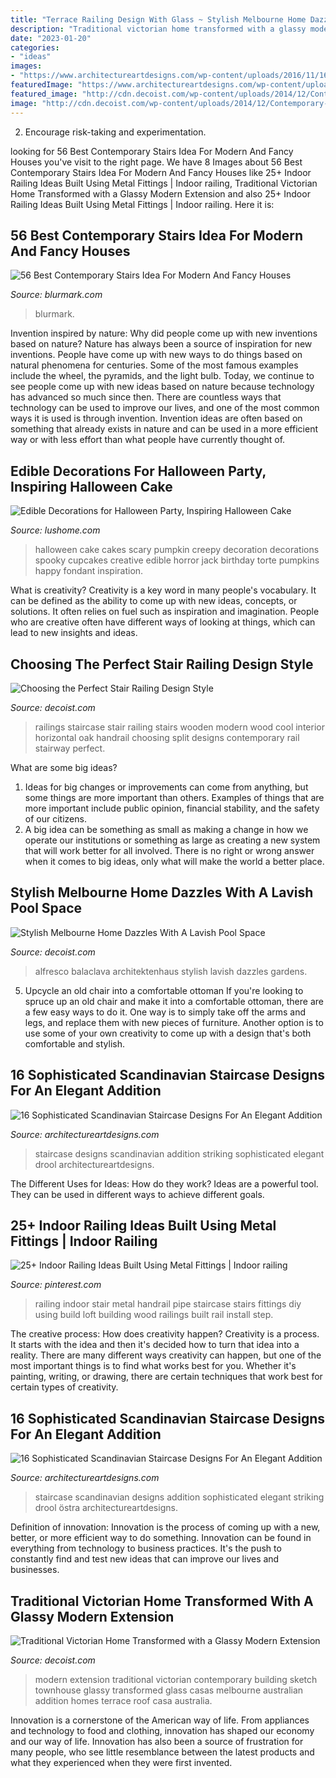 ```yaml
---
title: "Terrace Railing Design With Glass ~ Stylish Melbourne Home Dazzles With A Lavish Pool Space"
description: "Traditional victorian home transformed with a glassy modern extension"
date: "2023-01-20"
categories:
- "ideas"
images:
- "https://www.architectureartdesigns.com/wp-content/uploads/2016/11/16-Sophisticated-Scandinavian-Staircase-Designs-For-An-Elegant-Addition-To-Your-Home-7-630x841.jpg"
featuredImage: "https://www.architectureartdesigns.com/wp-content/uploads/2016/11/16-Sophisticated-Scandinavian-Staircase-Designs-For-An-Elegant-Addition-To-Your-Home-7-630x841.jpg"
featured_image: "http://cdn.decoist.com/wp-content/uploads/2014/12/Contemporary-glass-extension-to-the-traditional-Aussie-home.jpg"
image: "http://cdn.decoist.com/wp-content/uploads/2014/12/Contemporary-glass-extension-to-the-traditional-Aussie-home.jpg"
---
```



2. Encourage risk-taking and experimentation.

	

		
looking for 56 Best Contemporary Stairs Idea For Modern And Fancy Houses you've visit to the right page. We have 8 Images about 56 Best Contemporary Stairs Idea For Modern And Fancy Houses like 25+ Indoor Railing Ideas Built Using Metal Fittings | Indoor railing, Traditional Victorian Home Transformed with a Glassy Modern Extension and also 25+ Indoor Railing Ideas Built Using Metal Fittings | Indoor railing. Here it is:
		
    
## 56 Best Contemporary Stairs Idea For Modern And Fancy Houses

<img loading=lazy src="https://www.blurmark.com/wp-content/uploads/2017/05/Beautiful-Wooden-Stairs-Idea.jpg" onerror="this.onerror=null;this.src='https://tse3.mm.bing.net/th?id=OIP.vixvAyMZjiT3q45dCChZkQDfEX&amp;pid=15.1';" alt="56 Best Contemporary Stairs Idea For Modern And Fancy Houses">

_Source: blurmark.com_

>blurmark. 

	

Invention inspired by nature: Why did people come up with new inventions based on nature?
Nature has always been a source of inspiration for new inventions. People have come up with new ways to do things based on natural phenomena for centuries. Some of the most famous examples include the wheel, the pyramids, and the light bulb. Today, we continue to see people come up with new ideas based on nature because technology has advanced so much since then. There are countless ways that technology can be used to improve our lives, and one of the most common ways it is used is through invention. Invention ideas are often based on something that already exists in nature and can be used in a more efficient way or with less effort than what people have currently thought of.

    
## Edible Decorations For Halloween Party, Inspiring Halloween Cake

<img loading=lazy src="https://www.lushome.com/wp-content/uploads/2018/10/halloween-cake-decoration-ideas-1.jpg" onerror="this.onerror=null;this.src='https://tse4.mm.bing.net/th?id=OIP.jTZUUaZ_Is5-aOolfMMiuQHaHj&amp;pid=15.1';" alt="Edible Decorations for Halloween Party, Inspiring Halloween Cake">

_Source: lushome.com_

>halloween cake cakes scary pumpkin creepy decoration decorations spooky cupcakes creative edible horror jack birthday torte pumpkins happy fondant inspiration. 

	

What is creativity?
Creativity is a key word in many people's vocabulary. It can be defined as the ability to come up with new ideas, concepts, or solutions. It often relies on fuel such as inspiration and imagination. People who are creative often have different ways of looking at things, which can lead to new insights and ideas.

    
## Choosing The Perfect Stair Railing Design Style

<img loading=lazy src="http://cdn.decoist.com/wp-content/uploads/2013/02/wooden-stairs-railings.jpg" onerror="this.onerror=null;this.src='https://tse2.mm.bing.net/th?id=OIP.ytQbdKZtu7xk9TxARPOKtQHaM-&amp;pid=15.1';" alt="Choosing the Perfect Stair Railing Design Style">

_Source: decoist.com_

>railings staircase stair railing stairs wooden modern wood cool interior horizontal oak handrail choosing split designs contemporary rail stairway perfect. 

	

What are some big ideas?
1. Ideas for big changes or improvements can come from anything, but some things are more important than others. Examples of things that are more important include public opinion, financial stability, and the safety of our citizens.
2. A big idea can be something as small as making a change in how we operate our institutions or something as large as creating a new system that will work better for all involved. There is no right or wrong answer when it comes to big ideas, only what will make the world a better place.

    
## Stylish Melbourne Home Dazzles With A Lavish Pool Space

<img loading=lazy src="https://cdn.decoist.com/wp-content/uploads/2013/09/Large-glass-doors-that-connect-the-patio.jpg" onerror="this.onerror=null;this.src='https://tse1.mm.bing.net/th?id=OIP.KUs5eZg6fku_y9q9jRLKTgHaFW&amp;pid=15.1';" alt="Stylish Melbourne Home Dazzles With A Lavish Pool Space">

_Source: decoist.com_

>alfresco balaclava architektenhaus stylish lavish dazzles gardens. 

	

5. Upcycle an old chair into a comfortable ottoman
If you're looking to spruce up an old chair and make it into a comfortable ottoman, there are a few easy ways to do it. One way is to simply take off the arms and legs, and replace them with new pieces of furniture. Another option is to use some of your own creativity to come up with a design that's both comfortable and stylish.

    
## 16 Sophisticated Scandinavian Staircase Designs For An Elegant Addition

<img loading=lazy src="https://www.architectureartdesigns.com/wp-content/uploads/2016/11/16-Sophisticated-Scandinavian-Staircase-Designs-For-An-Elegant-Addition-To-Your-Home-2-630x945.jpg" onerror="this.onerror=null;this.src='https://tse1.mm.bing.net/th?id=OIP.WhDn7xcdXr3pMxWBOewmeQHaLH&amp;pid=15.1';" alt="16 Sophisticated Scandinavian Staircase Designs For An Elegant Addition">

_Source: architectureartdesigns.com_

>staircase designs scandinavian addition striking sophisticated elegant drool architectureartdesigns. 

	

The Different Uses for Ideas: How do they work?
Ideas are a powerful tool. They can be used in different ways to achieve different goals.

    
## 25+ Indoor Railing Ideas Built Using Metal Fittings | Indoor Railing

<img loading=lazy src="https://i.pinimg.com/736x/f4/53/ea/f453ea12d8d72e1dd73f2709b0fa5ab1.jpg" onerror="this.onerror=null;this.src='https://tse1.mm.bing.net/th?id=OIP.Lvn7P-3-qHLqrQfF3ToOuQHaLI&amp;pid=15.1';" alt="25+ Indoor Railing Ideas Built Using Metal Fittings | Indoor railing">

_Source: pinterest.com_

>railing indoor stair metal handrail pipe staircase stairs fittings diy using build loft building wood railings built rail install step. 

	

The creative process: How does creativity happen?
Creativity is a process. It starts with the idea and then it's decided how to turn that idea into a reality. There are many different ways creativity can happen, but one of the most important things is to find what works best for you. Whether it's painting, writing, or drawing, there are certain techniques that work best for certain types of creativity.

    
## 16 Sophisticated Scandinavian Staircase Designs For An Elegant Addition

<img loading=lazy src="https://www.architectureartdesigns.com/wp-content/uploads/2016/11/16-Sophisticated-Scandinavian-Staircase-Designs-For-An-Elegant-Addition-To-Your-Home-7-630x841.jpg" onerror="this.onerror=null;this.src='https://tse1.mm.bing.net/th?id=OIP.5xKfmWihqdPPjlAEgeXx4AHaJ4&amp;pid=15.1';" alt="16 Sophisticated Scandinavian Staircase Designs For An Elegant Addition">

_Source: architectureartdesigns.com_

>staircase scandinavian designs addition sophisticated elegant striking drool östra architectureartdesigns. 

	

Definition of innovation:
Innovation is the process of coming up with a new, better, or more efficient way to do something. Innovation can be found in everything from technology to business practices. It's the push to constantly find and test new ideas that can improve our lives and businesses.

    
## Traditional Victorian Home Transformed With A Glassy Modern Extension

<img loading=lazy src="http://cdn.decoist.com/wp-content/uploads/2014/12/Contemporary-glass-extension-to-the-traditional-Aussie-home.jpg" onerror="this.onerror=null;this.src='https://tse1.mm.bing.net/th?id=OIP.fQUXgQRTMRxjpswWcxyPdwHaLk&amp;pid=15.1';" alt="Traditional Victorian Home Transformed with a Glassy Modern Extension">

_Source: decoist.com_

>modern extension traditional victorian contemporary building sketch townhouse glassy transformed glass casas melbourne australian addition homes terrace roof casa australia. 

	

Innovation is a cornerstone of the American way of life. From appliances and technology to food and clothing, innovation has shaped our economy and our way of life. Innovation has also been a source of frustration for many people, who see little resemblance between the latest products and what they experienced when they were first invented.

